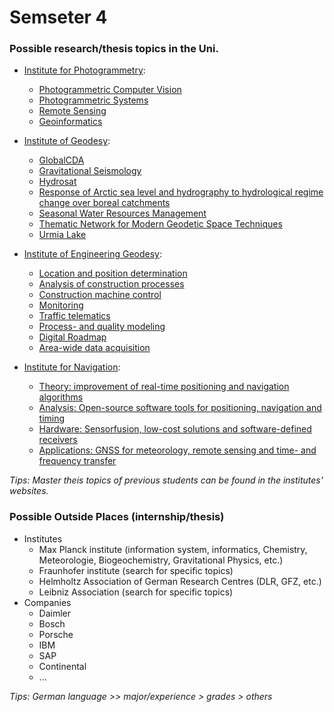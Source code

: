 # Semseter 4

### Possible research/thesis topics in the Uni.

* [Institute for Photogrammetry](https://www.ifp.uni-stuttgart.de/en/research/):
  * [Photogrammetric Computer Vision](https://www.ifp.uni-stuttgart.de/en/research/photogrammetric_computer_vision/)
  * [Photogrammetric Systems](https://www.ifp.uni-stuttgart.de/en/research/photogrammetric_systems/)
  * [Remote Sensing](https://www.ifp.uni-stuttgart.de/en/research/remote_sensing/)
  * [Geoinformatics](https://www.ifp.uni-stuttgart.de/en/research/geoinformatics/)

* [Institute of Geodesy](https://www.gis.uni-stuttgart.de/en/research/):
  * [GlobalCDA](https://www.gis.uni-stuttgart.de/en/research/projects/globalcda/)
  * [Gravitational Seismology](https://www.gis.uni-stuttgart.de/en/research/projects/gravseis/)
  * [Hydrosat](https://www.gis.uni-stuttgart.de/en/research/projects/hydrosat/)
  * [Response of Arctic sea level and hydrography to hydrological regime change over boreal catchments](https://www.gis.uni-stuttgart.de/en/research/projects/raslyboca/)
  * [Seasonal Water Resources Management](https://www.gis.uni-stuttgart.de/en/research/projects/sawam/)
  * [Thematic Network for Modern Geodetic Space Techniques](https://www.gis.uni-stuttgart.de/en/research/projects/themnet/)
  * [Urmia Lake](https://www.gis.uni-stuttgart.de/en/research/projects/urmia/)

* [Institute of Engineering Geodesy](https://www.iigs.uni-stuttgart.de/en/):
  * [Location and position determination](https://www.iigs.uni-stuttgart.de/en/research/positioning/)
  * [Analysis of construction processes](https://www.iigs.uni-stuttgart.de/en/research/construction/)
  * [Construction machine control](https://www.iigs.uni-stuttgart.de/en/research/machine-control/)
  * [Monitoring](https://www.iigs.uni-stuttgart.de/en/research/monitoring/)
  * [Traffic telematics](https://www.iigs.uni-stuttgart.de/en/research/telematic/)
  * [Process- and quality modeling](https://www.iigs.uni-stuttgart.de/en/research/quality/)
  * [Digital Roadmap](https://www.iigs.uni-stuttgart.de/en/research/digital-roadmap/)
  * [Area-wide data acquisition](https://www.iigs.uni-stuttgart.de/en/research/data-acquisition/)
  
* [Institute for Navigation](https://www.ins.uni-stuttgart.de/en/research/):
  * [Theory: improvement of real-time positioning and navigation algorithms](https://www.ins.uni-stuttgart.de/en/research/theory/)
  * [Analysis: Open-source software tools for positioning, navigation and timing](https://www.ins.uni-stuttgart.de/en/research/analysis/)
  * [Hardware: Sensorfusion, low-cost solutions and software-defined receivers](https://www.ins.uni-stuttgart.de/en/research/hardware/)
  * [Applications: GNSS for meteorology, remote sensing and time- and frequency transfer](https://www.ins.uni-stuttgart.de/en/research/applications/)

*Tips: Master theis topics of previous students can be found in the institutes' websites.*

### Possible Outside Places (internship/thesis)

* Institutes
  * Max Planck institute (information system, informatics, Chemistry, Meteorologie, Biogeochemistry, Gravitational Physics, etc.)
  * Fraunhofer institute (search for specific topics)
  * Helmholtz Association of German Research Centres (DLR, GFZ, etc.)
  * Leibniz Association (search for specific topics)
* Companies
  * Daimler
  * Bosch
  * Porsche
  * IBM
  * SAP
  * Continental
  * ...

*Tips: German language >> major/experience > grades > others*

